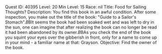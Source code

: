 Quest ID: 40395
Level: 20
Min Level: 15
Race: nil
Title: Food for Sailing Thoughts?
Description: You find this book in an awful condition. After some inspection, you make out the title of the book: "Guide to a Sailor's Stomach".$B$BIt seems the book had been soaked wet and was left to dry in the sun, one can imagine that after realizing the book can no longer be read it had been abandoned by its owner.$B$BAs you check the end of the book you squint your eyes over the gibberish in front, only for a name to come up in your mind - a familiar name at that: Grayson.
Objective: Find the owner of the book.
